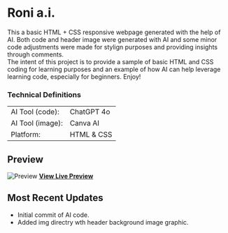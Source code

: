 # Roni a.i.
This a basic HTML + CSS responsive webpage generated with the help of AI. Both code and header image were generated with AI and some minor code adjustments were made for stylign purposes and providing insights through comments. 
<br />
The intent of this project is to provide a sample of basic HTML and CSS coding for learning purposes and an example of how AI can help leverage learning code, especially for beginners. Enjoy!

### Technical Definitions
| | |
| -------- | ------- |
| AI Tool (code):  | ChatGPT 4o |
| AI Tool (image):  | Canva AI |
| Platform: | HTML & CSS    |


## Preview
![Preview](https://stagingproject.com/previews/ronni-ai.png)
**[View Live Preview](https://roni-ai.stagingproject.com/)**


## Most Recent Updates
- Initial commit of AI code.
- Added img directry wth header background image graphic.
